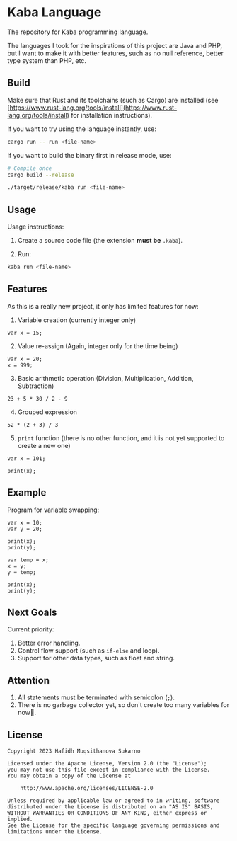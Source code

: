 # Kaba Language

The repository for Kaba programming language.

The languages I took for the inspirations of this project are Java and PHP, but I want to make it with better features, such as no null reference, better type system than PHP, etc.

## Build

Make sure that Rust and its toolchains (such as Cargo) are installed (see [https://www.rust-lang.org/tools/install](https://www.rust-lang.org/tools/install) for installation instructions).

If you want to try using the language instantly, use:
```bash
cargo run -- run <file-name>
```

If you want to build the binary first in release mode, use:
```bash
# Compile once
cargo build --release

./target/release/kaba run <file-name>
```

## Usage

Usage instructions:

1. Create a source code file (the extension **must be** `.kaba`).

2. Run:
  ```bash
  kaba run <file-name>
  ```

## Features

As this is a really new project, it only has limited features for now:

1. Variable creation (currently integer only)
  ```text
  var x = 15;
  ```

2. Value re-assign (Again, integer only for the time being)
  ```text
  var x = 20;
  x = 999;
  ```

3. Basic arithmetic operation (Division, Multiplication, Addition, Subtraction)
  ```text
  23 + 5 * 30 / 2 - 9
  ```

4. Grouped expression
  ```text
  52 * (2 + 3) / 3
  ```

5. `print` function (there is no other function, and it is not yet supported to create a new one)
  ```text
  var x = 101;

  print(x);
  ```

## Example

Program for variable swapping:
```text
var x = 10;
var y = 20;

print(x);
print(y);

var temp = x;
x = y;
y = temp;

print(x);
print(y);
```

## Next Goals

Current priority:
1. Better error handling.
2. Control flow support (such as `if-else` and loop).
3. Support for other data types, such as float and string.

## Attention

1. All statements must be terminated with semicolon (`;`).
2. There is no garbage collector yet, so don't create too many variables for now🤣.

## License

```text
Copyright 2023 Hafidh Muqsithanova Sukarno

Licensed under the Apache License, Version 2.0 (the "License");
you may not use this file except in compliance with the License.
You may obtain a copy of the License at

    http://www.apache.org/licenses/LICENSE-2.0

Unless required by applicable law or agreed to in writing, software
distributed under the License is distributed on an "AS IS" BASIS,
WITHOUT WARRANTIES OR CONDITIONS OF ANY KIND, either express or implied.
See the License for the specific language governing permissions and
limitations under the License.
```
